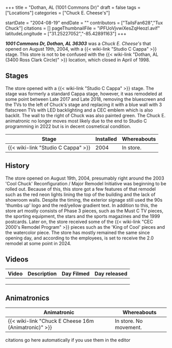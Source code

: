 +++
title = "Dothan, AL (1001 Commons Dr)"
draft = false
tags = ["Locations"]
categories = ["Chuck E. Cheese's"]


startDate = "2004-08-19"
endDate = ""
contributors = ["TailsFan628","Tux Chuck"]
citations = []
pageThumbnailFile = "iPFUoVjvwiXesZqHeozl.avif"
latitudeLongitude = ["31.25227052","-85.42891163"]
+++

***1001 Commons Dr, Dothan, AL 36303*** was a *Chuck E. Cheese's* that opened on August 19th, 2004, with a {{< wiki-link "Studio C Cappa" >}} stage. This store is not to be confused with the {{< wiki-link "Dothan, AL (3400 Ross Clark Circle)" >}} location, which closed in April of 1998.

## Stages

The store opened with a {{< wiki-link "Studio C Cappa" >}} stage. The stage was formerly a standard Cappa stage, however, it was remodeled at some point between Late 2017 and Late 2018, removing the bluescreen and the TVs to the left of Chuck's stage and replacing it with a blue wall with 3 flatscreen TVs with LED backlighting and a CEC emblem which is also backlit. The wall to the right of Chuck was also painted green. The Chuck E. animatronic no longer moves most likely due to the end to Studio C programming in 2022 but is in decent cosmetical condition.

| Stage                                    | Installed | Whereabouts |
|------------------------------------------|-----------|-------------|
| {{< wiki-link "Studio C Cappa" >}} | 2004      | In store.   |

## History

The store opened on August 19th, 2004, presumably right around the 2003 'Cool Chuck' Reconfiguration / Major Remodel Initiative was beginning to be rolled out. Because of this, this store got a few features of that remodel such as the red neon lights lining the top of the building and the lack of showroom walls. Despite the timing, the exterior signage still used the 90s 'thumbs up' logo and the red/yellow gradient text. In addition to this, the store art mostly consists of Phase 3 pieces, such as the Must C TV pieces, the sporting equipment, the stars and the sports magazines and the 1999 postcards. Later on, the store received some of the {{< wiki-link "CEC 2000's Remodel Program" >}} pieces such as the 'King of Cool' pieces and the watercolor piece. The store has mostly remained the same since opening day, and according to the employees, is set to receive the 2.0 remodel at some point in 2024.

## Videos

| Video | Description | Day Filmed | Day released |
|-------|-------------|------------|--------------|
|       |             |            |              |
|       |             |            |              |
|       |             |            |              |

## Animatronics

| Animatronic                                                | Whereabouts            |
|------------------------------------------------------------|------------------------|
| {{< wiki-link "Chuck E Cheese 16m (Animatronic)" >}} | In store. No movement. |

citations go here automatically if you use them in the editor